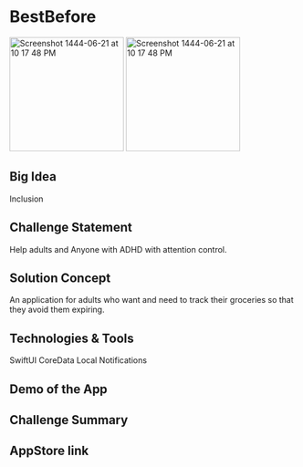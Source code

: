 # BestBefore <a name="TOP"></a>

<!-- ![]() -->

<img width="200" alt="Screenshot 1444-06-21 at 10 17 48 PM" src="https://user-images.githubusercontent.com/55793333/212494266-6f2ba172-3661-4547-b150-0e58965316e9.jpeg">

<img width="200" alt="Screenshot 1444-06-21 at 10 17 48 PM" src="https://user-images.githubusercontent.com/55793333/212492558-675155a9-6b4a-4c51-8db9-1c25343bdef4.png">

## Big Idea
Inclusion

## Challenge Statement
Help adults and Anyone with ADHD with attention control.

## Solution Concept
An application for adults who want and need to track their groceries so that they avoid them expiring.

## Technologies & Tools
SwiftUI
CoreData
Local Notifications

## Demo of the App
<!-- https://user-images.githubusercontent.com/68162866/211813931-01b992a2-34ed-4c9b-acc7-1d661171e668.MOV
 -->
## Challenge Summary
<!-- An App that provides an easy way for someone with permanent or temporary speech impediment who want(s) to efficiently communicate with others face to face by clear text size and spoken content -->

<!-- <img width="956" alt="Screen Shot 1444-06-19 at 2 36 32 PM" src="https://user-images.githubusercontent.com/68162866/212056863-0fd108c4-d0bf-4c17-8849-50f4929a75b9.png"> -->

## AppStore link

